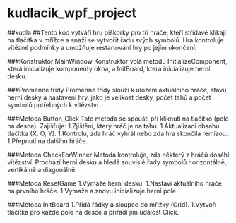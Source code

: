 # kudlacik_wpf_project
##kudla
##Tento kód vytváří hru piškorky pro tři hráče, kteří střídavě klikají na tlačítka v mřížce a snaží se vytvořit řadu svých symbolů. Hra kontroluje vítězné podmínky a umožňuje restartování hry po jejím ukončení.

###Konstruktor MainWindow
Konstruktor volá metodu InitializeComponent, která inicializuje komponenty okna, a InitBoard, která inicializuje herní desku.

###Proměnné třídy
Proměnné třídy slouží k uložení aktuálního hráče, stavu herní desky a nastavení hry, jako je velikost desky, počet tahů a počet symbolů potřebných k vítězství.

###Metoda Button_Click
Tato metoda se spouští při kliknutí na tlačítko (pole na desce). Zajišťuje:
  1.Zjištění, který hráč je na tahu.
  1.Aktualizaci obsahu tlačítka (X, O, Y).
  1.Kontrolu, zda hráč vyhrál nebo zda hra skončila remízou.
  1.Přepnutí na dalšího hráče.

###Metoda CheckForWinner
Metoda kontroluje, zda některý z hráčů dosáhl vítězství. Prochází herní desku a hledá souvislé řady symbolů horizontálně, vertikálně a diagonálně.

###Metoda ResetGame
1.Vymaže herní desku.
1.Nastaví aktuálního hráče na prvního hráče.
1.Vymaže a znovu inicializuje herní pole.

###Metoda InitBoard
1.Přidá řádky a sloupce do mřížky (Grid).
1.Vytvoří tlačítka pro každé pole na desce a přiřadí jim událost Click.


